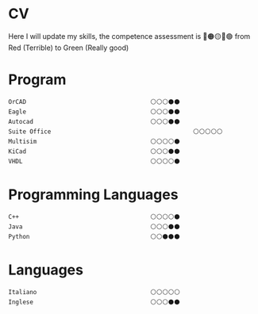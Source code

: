 # CV
Here I will update my skills,
	the competence assessment is
	🔴🟠🟡🔵🟢
from Red (Terrible) to Green (Really good)

# Program

													
	OrCAD									⚪⚪⚪⚫⚫
	Eagle 									⚪⚪⚪⚫⚫
	Autocad  								⚪⚪⚪⚫⚫
	Suite Office						                ⚪⚪⚪⚪⚪
	Multisim								⚪⚪⚪⚪⚫
	KiCad								 	⚪⚪⚪⚫⚫
	VHDL									⚪⚪⚪⚪⚫
	
# Programming Languages 
	C++ 									⚪⚪⚪⚪⚫
	Java									⚪⚪⚪⚫⚫
	Python									⚪⚪⚫⚫⚫
	
# Languages
	Italiano								⚪⚪⚪⚪⚪
	Inglese									⚪⚪⚪⚫⚫
